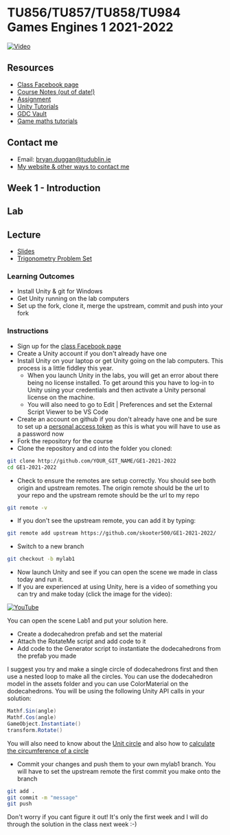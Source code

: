 # TU856/TU857/TU858/TU984 Games Engines 1 2021-2022



[![Video](http://img.youtube.com/vi/NMDupdv85FE/0.jpg)](http://www.youtube.com/watch?NMDupdv85FE)

## Resources
- [Class Facebook page](https://www.facebook.com/groups/438658600891194/)
- [Course Notes (out of date!)](https://drive.google.com/open?id=1CeMUWjCUa1Ere2fMmtLz5TCL4O136mxj)
- [Assignment](assignment.md)
- [Unity Tutorials](https://unity3d.com/learn/tutorials) 
- [GDC Vault](http://www.gdcvault.com/)
- [Game maths tutorials](http://www.wildbunny.co.uk/blog/vector-maths-a-primer-for-games-programmers/)

## Contact me
* Email: bryan.duggan@tudublin.ie
* [My website & other ways to contact me](http://bryanduggan.org)

## Week 1 - Introduction

## Lab

## Lecture
- [Slides](https://drive.google.com/file/d/14pWZNf2Z-FX096wCLHt9t6tLorS323-k/view?usp=sharing)
- [Trigonometry Problem Set](https://1.cdn.edl.io/IDqRlI8C9dRkoqehbbdHBrcGT6m87gkCQuMKTkp0U7JvHvuG.pdf)

### Learning Outcomes
- Install Unity & git for Windows
- Get Unity running on the lab computers
- Set up the fork, clone it, merge the upstream, commit and push into your fork

### Instructions
- Sign up for the [class Facebook page](https://www.facebook.com/groups/247042854008746)
- Create a Unity account if you don't already have one
- Install Unity on your laptop or get Unity going on the lab computers. This process is a little fiddley this year. 
    - When you launch Unity in the labs, you will get an error about there being no license installed. To get around this you have to log-in to Unity using your credentials and then activate a Unity personal license on the machine.
    - You will also need to go to Edit | Preferences and set the External Script Viewer to be VS Code
- Create an account on github if you don't already have one and be sure to set up a [personal access token](https://docs.github.com/en/authentication/keeping-your-account-and-data-secure/creating-a-personal-access-token) as this is what you will have to use as a password now 
- Fork the repository for the course
- Clone the repository and cd into the folder  you cloned:

```bash
git clone http://github.com/YOUR_GIT_NAME/GE1-2021-2022
cd GE1-2021-2022
```

- Check to ensure the remotes are setup correctly. You should see both origin and upstream remotes. The origin remote should be the url to your repo and the upstream remote should be the url to my repo

```bash
git remote -v
```

- If you don't see the upstream remote, you can add it by typing:

```bash
git remote add upstream https://github.com/skooter500/GE1-2021-2022/
```

- Switch to a new branch

```bash
git checkout -b mylab1
```

- Now launch Unity and see if you can open the scene we made in class today and run it.
- If you are experienced at using Unity, here is a video of something you can try and make today (click the image for the video):

[![YouTube](http://img.youtube.com/vi/tL6ux8isdgY/0.jpg)](https://www.youtube.com/watch?v=tL6ux8isdgY)


You can open the scene Lab1 and put your solution here. 
- Create a dodecahedron prefab and set the material
- Attach the RotateMe script and add code to it
- Add code to the Generator script to instantiate the dodecahedrons from the prefab you made

I suggest you try and make a single circle of dodecahedrons first and then use a nested loop to make all the circles. You can use the dodecahedron model in the assets folder and you can use ColorMaterial on the dodecahedrons. You will be using the following Unity API calls in your solution:

```C#
Mathf.Sin(angle)
Mathf.Cos(angle)
GameObject.Instantiate()
transform.Rotate()
```

You will also need to know about the [Unit circle](https://www.khanacademy.org/math/algebra2/x2ec2f6f830c9fb89:trig/x2ec2f6f830c9fb89:unit-circle/v/unit-circle-definition-of-trig-functions-1) and also how to [calculate the circumference of a circle](https://www.wikihow.com/Calculate-the-Circumference-of-a-Circle)

- Commit your changes and push them to your own mylab1 branch. You will have to set the upstream remote the first commit you make onto the branch

```bash
git add .
git commit -m "message"
git push
```

Don't worry if you cant figure it out! It's only the first week and I will do through the solution in the class next week :-)


